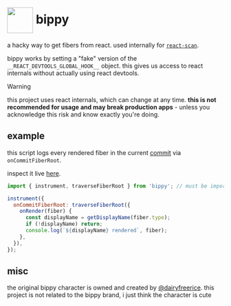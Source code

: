 # <img src="https://github.com/aidenybai/bippy/blob/main/.github/assets/bippy.png?raw=true" width="60" align="center" /> bippy

a hacky way to get fibers from react. used internally for [`react-scan`](https://github.com/aidenybai/react-scan).

bippy works by setting a "fake" version of the `__REACT_DEVTOOLS_GLOBAL_HOOK__` object. this gives us access to react internals without actually using react devtools.

> [!WARNING]
> this project uses react internals, which can change at any time. **this is not recommended for usage and may break production apps** - unless you acknowledge this risk and know exactly you're doing.

## example

this script logs every rendered fiber in the current [commit](https://react.dev/learn/render-and-commit) via `onCommitFiberRoot`.

inspect it live [here](https://bippy.million.dev/).

```jsx
import { instrument, traverseFiberRoot } from 'bippy'; // must be imported BEFORE react

instrument({
  onCommitFiberRoot: traverseFiberRoot({
    onRender(fiber) {
      const displayName = getDisplayName(fiber.type);
      if (!displayName) return;
      console.log(`${displayName} rendered`, fiber);
    },
  }),
});
```

## misc

the original bippy character is owned and created by [@dairyfreerice](https://www.instagram.com/dairyfreerice). this project is not related to the bippy brand, i just think the character is cute

